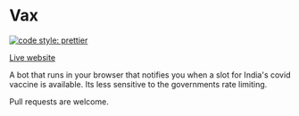 # Vax

[![code style: prettier](https://img.shields.io/badge/code_style-prettier-ff69b4.svg?style=flat-square)](https://github.com/prettier/prettier)

[Live website](https://vax.moreficent.com)

A bot that runs in your browser that notifies you when a slot for India's covid vaccine is available. Its less sensitive to the governments rate limiting.

Pull requests are welcome.
